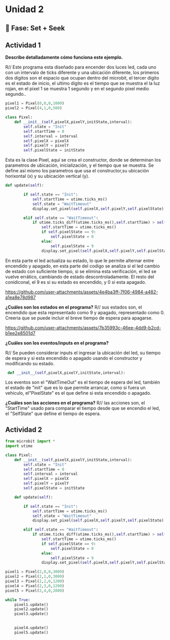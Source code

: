 # Unidad 2

## 🔎 Fase: Set + Seek

## Actividad 1
**Describe detalladamente cómo funciona este ejemplo.**

R// Este programa esta diseñado para encender dos luces led, cada uno con un intervalo de ticks diferente y una ubicación diferente, los primeros dos dígitos son el espacio que ocupan dentro del microbit, el tercer dígito es el estado de inicio, el ultimo dígito es el tiempo que se muestra el la luz rojan, en el pixel 1 se muestra 1 segundo y en el segundo pixel medio segundo..
```py
pixel1 = Pixel(0,0,0,1000)
pixel2 = Pixel(4,1,0,500)

```
```py
class Pixel:
    def __init__(self,pixelX,pixelY,initState,interval):
        self.state = "Init"
        self.startTime = 0
        self.interval = interval
        self.pixelX = pixelX
        self.pixelY = pixelY
        self.pixelState = initState
```

Esta es la clase Pixel, aquí se crea el constructor, donde se determinan los parametros de ubicación, inicialización, y el tiempo que se muestra. Se define así mismo los parametros que usa el constructor,su ubicación horixontal (x) y su ubicación vertical (y).

```py
def update(self):

        if self.state == "Init":
            self.startTime = utime.ticks_ms()
            self.state = "WaitTimeout"
            display.set_pixel(self.pixelX,self.pixelY,self.pixelState)

        elif self.state == "WaitTimeout":
            if utime.ticks_diff(utime.ticks_ms(),self.startTime) > self.interval:
                self.startTime = utime.ticks_ms()
                if self.pixelState == 9:
                    self.pixelState = 0
                else:
                    self.pixelState = 9
                display.set_pixel(self.pixelX,self.pixelY,self.pixelState)
```



En esta parte el led actualiza su estado, lo que le permite alternar entre encendido y apagado, en esta parte del codigo se analiza si el led cambio de estado con suficiente tiempo, si se elimina esta verificación, el led se vuelve errático, cambiando de estado descontroladamente. El resto del conidiconal, el 9 es si su estado es encendido, y 0 si esta apagado. 


https://github.com/user-attachments/assets/4e4ba3ff-7f06-4984-a482-a1ea8e78d987






**¿Cuáles son los estados en el programa?**
R// sus estados son, el encendido que esta representado como 9 y apagado, representado como 0. Creeria que se puede incluir el breve tiempo de espera para apagarse.



https://github.com/user-attachments/assets/7b35993c-46ee-4dd9-b2cd-b1ee2e8501d7



**¿Cuáles son los eventos/inputs en el programa?**

R// Se pueden considerar inputs el ingresar la ubicación del led, su tiempo de espera y si esta encendido o apagado usando el constructor y modificando su estado.
```py
 def __init__(self,pixelX,pixelY,initState,interval):
```

Los eventos son el "WaitTimeOut" es el tiempo de espera del led, también el estado de "init" que es lo que permite arrancar, como si fuera un vehiculo, el"PixelState" es el que define si esta encendido o apagado.

**¿Cuáles son las acciones en el programa?**
R// las acciones son, el "StartTime" usado para comparar el tiempo desde que se encendio el led, el "SelfState" que define el tiempo de espera.

## Actividad 2

```py
from microbit import *
import utime

class Pixel:
    def __init__(self,pixelX,pixelY,initState,interval):
        self.state = "Init"
        self.startTime = 0
        self.interval = interval
        self.pixelX = pixelX
        self.pixelY = pixelY
        self.pixelState = initState

    def update(self):

        if self.state == "Init":
            self.startTime = utime.ticks_ms()
            self.state = "WaitTimeout"
            display.set_pixel(self.pixelX,self.pixelY,self.pixelState)

        elif self.state == "WaitTimeout":
            if utime.ticks_diff(utime.ticks_ms(),self.startTime) > self.interval:
                self.startTime = utime.ticks_ms()
                if self.pixelState == 9:
                    self.pixelState = 0
                else:
                    self.pixelState = 9
                display.set_pixel(self.pixelX,self.pixelY,self.pixelState)

pixel1 = Pixel(2,0,0,3000)
pixel2 = Pixel(2,1,0,3000) 
pixel3 = Pixel(2,2,0,1200)
pixel4 = Pixel(2,3,0,1200) 
pixel5 = Pixel(2,4,0,2000) 

while True:
    pixel1.update()
    pixel2.update()
    pixel3.update()

    
    pixel4.update()
    pixel5.update()
   
```
